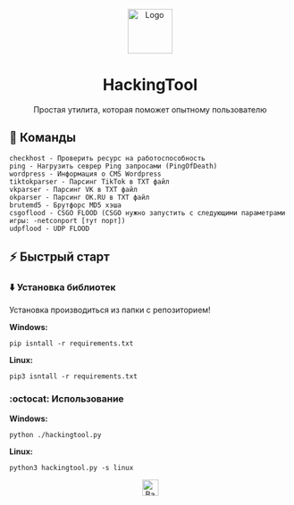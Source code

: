 <p align="center"><a href="https://github.com/D1moncheck/HackingTool"><img src="https://user-images.githubusercontent.com/79802366/181876935-533a8830-7aa7-4d0a-b4ef-1937e733b26c.png" alt="Logo" height="80" width="80"/></a></p>
<h1 align="center">HackingTool</h1>
<p align="center">Простая утилита, которая поможет опытному пользователю</p>

## :hear_no_evil: Команды

    checkhost - Проверить ресурс на работоспособность
    ping - Нагрузить севрер Ping запросами (PingOfDeath)
    wordpress - Информация о CMS Wordpress
    tiktokparser - Парсинг TikTok в TXT файл
    vkparser - Парсинг VK в TXT файл
    okparser - Парсинг OK.RU в TXT файл
    brutemd5 - Брутфорс MD5 хэша
    csgoflood - CSGO FLOOD (CSGO нужно запустить с следующими параметрами игры: -netconport [тут порт])
    udpflood - UDP FLOOD

## :zap: Быстрый старт

### :arrow_down: Установка библиотек

Установка производиться из папки с репозиторием!

**Windows:**
        
    pip isntall -r requirements.txt

**Linux:**
        
    pip3 isntall -r requirements.txt
        
### :octocat: Использование

**Windows:**
        
    python ./hackingtool.py

**Linux:**
        
    python3 hackingtool.py -s linux
    
<p align="center"><a href="https://github.com/D1moncheck/HackingTool#"><img src="http://randojs.com/images/backToTopButtonTransparentBackground.png" alt="Back to top" height="29"/></a></p>
